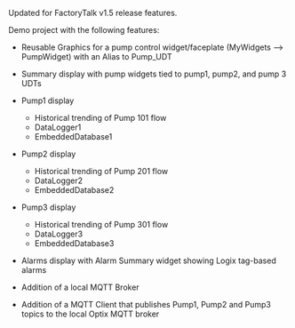 Updated for FactoryTalk v1.5 release features.

Demo project with the following features:

 - Reusable Graphics for a pump control widget/faceplate (MyWidgets --> PumpWidget) with an Alias to Pump_UDT

 - Summary display with pump widgets tied to pump1, pump2, and pump 3 UDTs

 - Pump1 display
   - Historical trending of Pump 101 flow
   - DataLogger1
   - EmbeddedDatabase1

 - Pump2 display
   - Historical trending of Pump 201 flow
   - DataLogger2
   - EmbeddedDatabase2

 - Pump3 display
   - Historical trending of Pump 301 flow
   - DataLogger3
   - EmbeddedDatabase3

 - Alarms display with Alarm Summary widget showing Logix tag-based alarms

 - Addition of a local MQTT Broker

 - Addition of a MQTT Client that publishes Pump1, Pump2 and Pump3 topics to the local Optix MQTT broker
